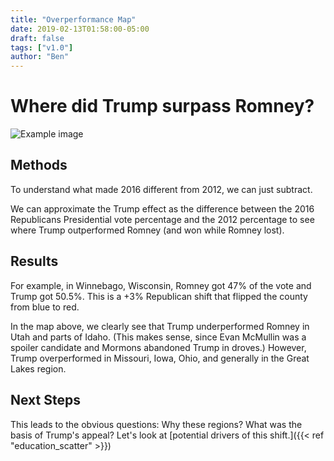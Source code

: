 ```yaml
---
title: "Overperformance Map"
date: 2019-02-13T01:58:00-05:00
draft: false
tags: ["v1.0"]
author: "Ben"
---
```


# Where did Trump surpass Romney?

![Example image](/overperformance_choropleth.png)

## Methods

To understand what made 2016 different from 2012, we can just subtract.

We can approximate the Trump effect as the difference between the 2016 Republicans Presidential vote percentage and the 2012 percentage to see where Trump outperformed Romney (and won while Romney lost).

## Results

For example, in Winnebago, Wisconsin, Romney got 47% of the vote and Trump got 50.5%. This is a +3% Republican shift that flipped the county from blue to red.

In the map above, we clearly see that Trump underperformed Romney in Utah and parts of Idaho.  (This makes sense, since Evan McMullin was a spoiler candidate and Mormons abandoned Trump in droves.)  However, Trump overperformed in Missouri, Iowa, Ohio, and generally in the Great Lakes region.

## Next Steps

This leads to the obvious questions: Why these regions?  What was the basis of Trump's appeal?  Let's look at [potential drivers of this shift.]({{< ref "education_scatter" >}})
